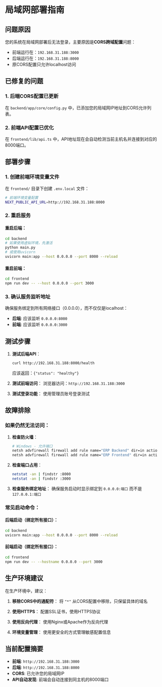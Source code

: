 # 局域网部署指南

## 问题原因
您的系统在局域网部署后无法登录，主要原因是**CORS跨域配置**问题：
- 前端运行在：`192.168.31.188:3000`
- 后端运行在：`192.168.31.188:8000`
- 原CORS配置只允许localhost访问

## 已修复的问题

### 1. 后端CORS配置已更新
在 `backend/app/core/config.py` 中，已添加您的局域网IP地址到CORS允许列表。

### 2. 前端API配置已优化
在 `frontend/lib/api.ts` 中，API地址现在会自动检测当前主机名并连接到对应的8000端口。

## 部署步骤

### 1. 创建前端环境变量文件
在 `frontend/` 目录下创建 `.env.local` 文件：

```bash
# 前端环境变量配置
NEXT_PUBLIC_API_URL=http://192.168.31.188:8000
```

### 2. 重启服务

#### 重启后端：
```bash
cd backend
# 如果使用虚拟环境，先激活
python main.py
# 或使用uvicorn
uvicorn main:app --host 0.0.0.0 --port 8000 --reload
```

#### 重启前端：
```bash
cd frontend
npm run dev -- --host 0.0.0.0 --port 3000
```

### 3. 确认服务监听地址

确保服务绑定到所有网络接口（0.0.0.0），而不仅仅是localhost：

- **后端**: 应该监听 `0.0.0.0:8000`
- **前端**: 应该监听 `0.0.0.0:3000`

## 测试步骤

1. **测试后端API**：
   ```bash
   curl http://192.168.31.188:8000/health
   ```
   应该返回：`{"status": "healthy"}`

2. **测试前端访问**：
   浏览器访问：`http://192.168.31.188:3000`

3. **测试登录功能**：
   使用管理员账号登录测试

## 故障排除

### 如果仍然无法访问：

1. **检查防火墙**：
   ```bash
   # Windows - 允许端口
   netsh advfirewall firewall add rule name="ERP Backend" dir=in action=allow protocol=TCP localport=8000
   netsh advfirewall firewall add rule name="ERP Frontend" dir=in action=allow protocol=TCP localport=3000
   ```

2. **检查端口占用**：
   ```bash
   netstat -an | findstr :8000
   netstat -an | findstr :3000
   ```

3. **检查服务绑定地址**：
   确保服务启动时显示绑定到 `0.0.0.0:端口` 而不是 `127.0.0.1:端口`

### 常见启动命令：

#### 后端启动（绑定所有接口）：
```bash
cd backend
uvicorn main:app --host 0.0.0.0 --port 8000 --reload
```

#### 前端启动（绑定所有接口）：
```bash
cd frontend
npm run dev -- --hostname 0.0.0.0 --port 3000
```

## 生产环境建议

在生产环境中，建议：

1. **移除CORS中的通配符**：
   将 `"*"` 从CORS配置中移除，只保留具体的域名

2. **使用HTTPS**：
   配置SSL证书，使用HTTPS协议

3. **使用反向代理**：
   使用Nginx或Apache作为反向代理

4. **环境变量管理**：
   使用更安全的方式管理敏感配置信息

## 当前配置摘要

- **前端**: `http://192.168.31.188:3000`
- **后端**: `http://192.168.31.188:8000`
- **CORS**: 已允许您的局域网IP
- **API自动发现**: 前端会自动连接到同主机的8000端口
